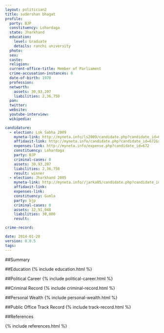 ```yaml
---
layout: politician2
title: sudershan bhagat
profile: 
  party: BJP
  constituency: Lohardaga
  state: Jharkhand
  education: 
    level: Graduate
    details: ranchi university
  photo: 
  sex: 
  caste: 
  religion: 
  current-office-title: Member of Parliament
  crime-accusation-instances: 0
  date-of-birth: 1970
  profession: 
  networth: 
    assets: 30,93,207
    liabilities: 2,36,750
  pan: 
  twitter: 
  website: 
  youtube-interview: 
  wikipedia: 

candidature: 
  - election: Lok Sabha 2009
    myneta-link: http://myneta.info/ls2009/candidate.php?candidate_id=672
    affidavit-link: http://myneta.info/candidate.php?candidate_id=672&scan=original
    expenses-link: http://myneta.info/expense.php?candidate_id=672
    constituency: Lohardaga 
    party: BJP
    criminal-cases: 0
    assets: 30,93,207
    liabilities: 2,36,750
    result: winner 
  - election: Jharkhand 2005
    myneta-link: http://myneta.info//jarka05/candidate.php?candidate_id=74
    affidavit-link: 
    expenses-link: 
    constituency: Gumla 
    party: bjp
    criminal-cases: 0
    assets: 12,91,048
    liabilities: 30,000
    result:  

crime-record: 

date: 2014-01-28
version: 0.0.5
tags: 
---
```

##Summary


##Education
{% include education.html %}


##Political Career
{% include political-career.html %}


##Criminal Record
{% include criminal-record.html %}


##Personal Wealth
{% include personal-wealth.html %}


##Public Office Track Record
{% include track-record.html %}


##References


{% include references.html %}